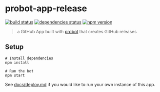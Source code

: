 # probot-app-release

[![build status][build-badge]][build-href]
[![dependencies status][deps-badge]][deps-href]
[![npm version][npm-badge]][npm-href]

> a GitHub App built with [probot](https://github.com/probot/probot) that creates GitHub releases

## Setup

```
# Install dependencies
npm install

# Run the bot
npm start
```

See [docs/deploy.md](docs/deploy.md) if you would like to run your own instance of this app.

[build-badge]: https://badge.buildkite.com/9e15fae6eeadcd9476bf6beb8d46956791c1e7f5a87ccfeb1a.svg?branch=master
[build-href]: https://buildkite.com/uberopensource/probot-app-release
[deps-badge]: https://david-dm.org/uber-web/probot-app-release.svg
[deps-href]: https://david-dm.org/uber-web/probot-app-release
[npm-badge]: https://badge.fury.io/js/probot-app-release.svg
[npm-href]: https://www.npmjs.com/package/probot-app-release
